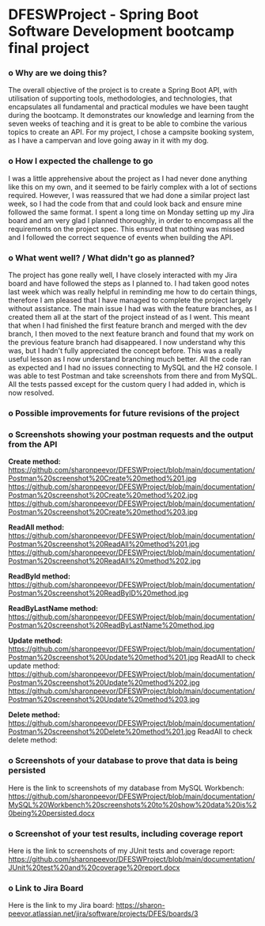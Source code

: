 # DFESWProject - Spring Boot Software Development bootcamp final project

### **o	Why are we doing this?**

The overall objective of the project is to create a Spring Boot API, with utilisation of supporting tools, methodologies, and technologies, that encapsulates all fundamental and practical modules we have been taught during the bootcamp. It demonstrates our knowledge and learning from the seven weeks of teaching and it is great to be able to combine the various topics to create an API. For my project, I chose a campsite booking system, as I have a campervan and love going away in it with my dog.

### **o	How I expected the challenge to go**

I was a little apprehensive about the project as I had never done anything like this on my own, and it seemed to be fairly complex with a lot of sections required. However, I was reassured that we had done a similar project last week, so I had the code from that and could look back and ensure mine followed the same format. I spent a long time on Monday setting up my Jira board and am very glad I planned thoroughly, in order to encompass all the requirements on the project spec. This ensured that nothing was missed and I followed the correct sequence of events when building the API.

### **o	What went well? / What didn't go as planned?**

The project has gone really well, I have closely interacted with my Jira board and have followed the steps as I planned to. I had taken good notes last week which was really helpful in reminding me how to do certain things, therefore I am pleased that I have managed to complete the project largely without assistance. The main issue I had was with the feature branches, as I created them all at the start of the project instead of as I went. This meant that when I had finished the first feature branch and merged with the dev branch, I then moved to the next feature branch and found that my work on the previous feature branch had disappeared. I now understand why this was, but I hadn't fully appreciated the concept before. This was a really useful lesson as I now understand branching much better. All the code ran as expected and I had no issues connecting to MySQL and the H2 console. I was able to test Postman and take screenshots from there and from MySQL. All the tests passed except for the custom query I had added in, which is now resolved. 

### **o	Possible improvements for future revisions of the project**








### **o	Screenshots showing your postman requests and the output from the API**

**Create method:**
https://github.com/sharonpeevor/DFESWProject/blob/main/documentation/Postman%20screenshot%20Create%20method%201.jpg
https://github.com/sharonpeevor/DFESWProject/blob/main/documentation/Postman%20screenshot%20Create%20method%202.jpg
https://github.com/sharonpeevor/DFESWProject/blob/main/documentation/Postman%20screenshot%20Create%20method%203.jpg

**ReadAll method:**
https://github.com/sharonpeevor/DFESWProject/blob/main/documentation/Postman%20screenshot%20ReadAll%20method%201.jpg
https://github.com/sharonpeevor/DFESWProject/blob/main/documentation/Postman%20screenshot%20ReadAll%20method%202.jpg

**ReadById method:**
https://github.com/sharonpeevor/DFESWProject/blob/main/documentation/Postman%20screenshot%20ReadByID%20method.jpg

**ReadByLastName method:**
https://github.com/sharonpeevor/DFESWProject/blob/main/documentation/Postman%20screenshot%20ReadByLastName%20method.jpg

**Update method:**
https://github.com/sharonpeevor/DFESWProject/blob/main/documentation/Postman%20screenshot%20Update%20method%201.jpg
ReadAll to check update method: 
https://github.com/sharonpeevor/DFESWProject/blob/main/documentation/Postman%20screenshot%20Update%20method%202.jpg
https://github.com/sharonpeevor/DFESWProject/blob/main/documentation/Postman%20screenshot%20Update%20method%203.jpg

**Delete method:**
https://github.com/sharonpeevor/DFESWProject/blob/main/documentation/Postman%20screenshot%20Delete%20method%201.jpg
ReadAll to check delete method:


### **o	Screenshots of your database to prove that data is being persisted**

Here is the link to screenshots of my database from MySQL Workbench:
https://github.com/sharonpeevor/DFESWProject/blob/main/documentation/MySQL%20Workbench%20screenshots%20to%20show%20data%20is%20being%20persisted.docx

### **o	Screenshot of your test results, including coverage report**

Here is the link to screenshots of my JUnit tests and coverage report:
https://github.com/sharonpeevor/DFESWProject/blob/main/documentation/JUnit%20test%20and%20coverage%20report.docx

### **o	Link to Jira Board**

Here is the link to my Jira board:
https://sharon-peevor.atlassian.net/jira/software/projects/DFES/boards/3
